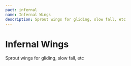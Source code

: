 ```yaml
---
pact: infernal
name: Infernal Wings
description: Sprout wings for gliding, slow fall, etc
---
```


# Infernal Wings

Sprout wings for gliding, slow fall, etc
